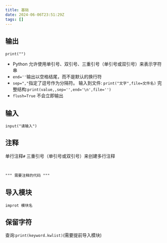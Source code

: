 ```yaml
---
title: 基础
date: 2024-06-06T23:51:29Z
tags: []
---
```


## 输出

​`print("")`​

- Python 允许使用单引号、双引号、三重引号（单引号或双引号）来表示字符串
- `end=''`输出以空格结尾，而不是默认的换行符
- `sep=","`指定了逗号作为分隔符。
  输入到文件: `print("文字",file=文件名)`
  完整结构:`print(value,,sep='',end='\n',file='')`
- `flush=True` 不会立即输出

## 输入

​`input("请输入")`​

## 注释

单行注释`#`​
三重引号（单引号或双引号）来创建多行注释

‍

```html
""" 需要注释的代码 """
```

## 导入模块

​`improt 模块名`​

## 保留字符

查询:`print(keyword.kwlist)`(需要提前导入模块)
